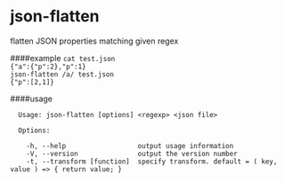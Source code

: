 # json-flatten

flatten JSON properties matching given regex

####example
`cat test.json`   
`{"a":{"p":2},"p":1}`   
`json-flatten /a/ test.json`   
`{"p":[2,1]}`    

####usage
```
  Usage: json-flatten [options] <regexp> <json file>

  Options:

    -h, --help                  output usage information
    -V, --version               output the version number
    -t, --transform [function]  specify transform. default = ( key, value ) => { return value; }
```


